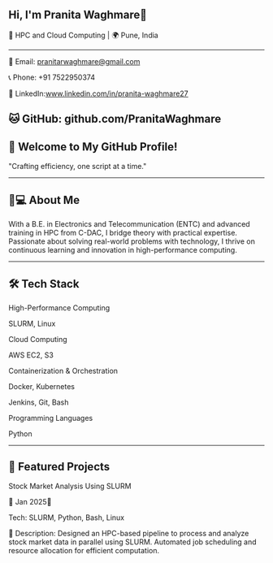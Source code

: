 ## Hi, I'm Pranita Waghmare👋
🚀 HPC and Cloud Computing | 🌍 Pune, India

-----------------------------------------------------------------------------------------------------
📧 Email: pranitarwaghmare@gmail.com

📞 Phone: +91 7522950374

🔗 LinkedIn:www.linkedin.com/in/pranita-waghmare27

🐱 GitHub: github.com/PranitaWaghmare	
-------------------------------------------------------------------------------------------------------
🎨 Welcome to My GitHub Profile!
-------------------------------------------------------------------------------------------------------
"Crafting efficiency, one script at a time."

--------------------------------------------------------------------------------------------------------
👩💻 About Me
--------------------------------------------------------------------------------------------------------

With a B.E. in Electronics and Telecommunication (ENTC) and advanced training in HPC from C-DAC, I bridge theory with practical expertise. Passionate about solving real-world problems with technology, I thrive on continuous learning and innovation in high-performance computing.

-------------------------------------------------------------------------------------------------------
🛠️ Tech Stack
-------------------------------------------------------------------------------------------------------

High-Performance Computing

SLURM, Linux

Cloud Computing

AWS EC2, S3

Containerization & Orchestration

Docker, Kubernetes

Jenkins, Git, Bash

Programming Languages

Python

-------------------------------------------------------------------------------------------------------
🚀 Featured Projects
-------------------------------------------------------------------------------------------------------
Stock Market Analysis Using SLURM

📅 Jan 2025🔧 

Tech: SLURM, Python, Bash, Linux

📝 Description: Designed an HPC-based pipeline to process and analyze stock market data in parallel using SLURM. Automated job scheduling and resource allocation for efficient computation.






